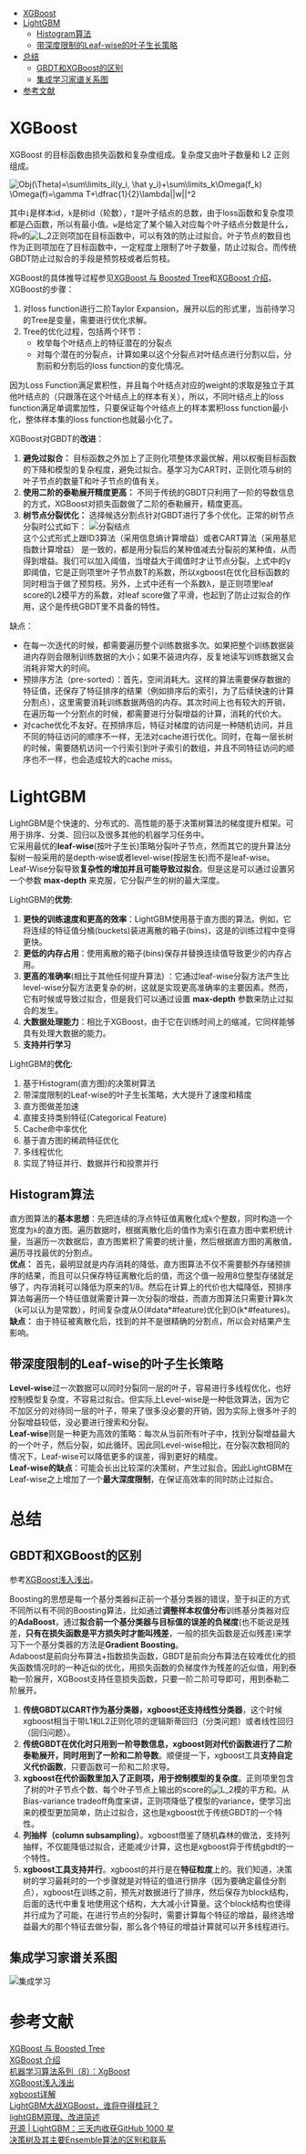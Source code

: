 * [XGBoost](#xgboost)
* [LightGBM](#lightgbm)
    * [Histogram算法](#histogram算法)
    * [带深度限制的Leaf-wise的叶子生长策略](#带深度限制的leaf-wise的叶子生长策略)
* [总结](#总结)
    * [GBDT和XGBoost的区别](#gbdt和xgboost的区别)
    * [集成学习家谱关系图](#集成学习家谱关系图)
* [参考文献](#参考文献)


# XGBoost
XGBoost 的目标函数由损失函数和复杂度组成。复杂度又由叶子数量和 L2 正则组成。

<!--
```math
Obj(\Theta)=\sum\limits_il(y_i, \hat y_i)+\sum\limits_k\Omega(f_k)

\Omega(f)=\gamma T+\dfrac{1}{2}\lambda||w||^2
```
-->

<img src="https://latex.codecogs.com/png.latex?Obj(\Theta)=\sum\limits_il(y_i,&space;\hat&space;y_i)&plus;\sum\limits_k\Omega(f_k)&space;\Omega(f)=\gamma&space;T&plus;\dfrac{1}{2}\lambda||w||^2" title="Obj(\Theta)=\sum\limits_il(y_i, \hat y_i)+\sum\limits_k\Omega(f_k) \Omega(f)=\gamma T+\dfrac{1}{2}\lambda||w||^2" />

其中`i`是样本id，`k`是树id（轮数），`T`是叶子结点的总数，由于loss函数和复杂度项都是凸函数，所以有最小值。`w`是给定了某个输入对应每个叶子结点分数是什么，将`w`的<img src="https://latex.codecogs.com/png.latex?\inline&space;L_2" title="L_2" /><!--`$L_2$`-->正则项加在目标函数中，可以有效的防止过拟合。叶子节点的数目也作为正则项加在了目标函数中，一定程度上限制了叶子数量，防止过拟合。而传统GBDT防止过拟合的手段是预剪枝或者后剪枝。

XGBoost的具体推导过程参见[XGBoost 与 Boosted Tree](http://www.52cs.org/?p=429)和[XGBoost 介绍](http://pengshuang.space/2017/03/15/XGBoost-%E4%BB%8B%E7%BB%8D/)。   
XGBoost的步骤：
1. 对loss function进行二阶Taylor Expansion，展开以后的形式里，当前待学习的Tree是变量，需要进行优化求解。
2. Tree的优化过程，包括两个环节：
    - 枚举每个叶结点上的特征潜在的分裂点
    - 对每个潜在的分裂点，计算如果以这个分裂点对叶结点进行分割以后，分割前和分割后的loss function的变化情况。
    
因为Loss Function满足累积性，并且每个叶结点对应的weight的求取是独立于其他叶结点的（只跟落在这个叶结点上的样本有关），所以，不同叶结点上的loss function满足单调累加性，只要保证每个叶结点上的样本累积loss function最小化，整体样本集的loss function也就最小化了。   

XGBoost对GBDT的**改进**：
1. **避免过拟合：** 目标函数之外加上了正则化项整体求最优解，用以权衡目标函数的下降和模型的复杂程度，避免过拟合。基学习为CART时，正则化项与树的叶子节点的数量T和叶子节点的值有关。
2. **使用二阶的泰勒展开精度更高：** 不同于传统的GBDT只利用了一阶的导数信息的方式，XGBoost对损失函数做了二阶的泰勒展开，精度更高。
3. **树节点分裂优化：** 选择候选分割点针对GBDT进行了多个优化。正常的树节点分裂时公式如下：
    ![分裂结点](https://raw.githubusercontent.com/Andr-Robot/iMarkdownPhotos/master/Res/xgboost%E5%88%86%E8%A3%82%E7%BB%93%E7%82%B9.png)    
这个公式形式上跟ID3算法（采用信息熵计算增益）或者CART算法（采用基尼指数计算增益） 是一致的，都是用分裂后的某种值减去分裂前的某种值，从而得到增益。我们可以加入阈值，当增益大于阈值时才让节点分裂，上式中的γ即阈值，它是正则项里叶子节点数T的系数，所以xgboost在优化目标函数的同时相当于做了预剪枝。另外，上式中还有一个系数λ，是正则项里leaf score的L2模平方的系数，对leaf score做了平滑，也起到了防止过拟合的作用，这个是传统GBDT里不具备的特性。


缺点：
- 在每一次迭代的时候，都需要遍历整个训练数据多次。如果把整个训练数据装进内存则会限制训练数据的大小；如果不装进内存，反复地读写训练数据又会消耗非常大的时间。
- 预排序方法（pre-sorted）：首先，空间消耗大。这样的算法需要保存数据的特征值，还保存了特征排序的结果（例如排序后的索引，为了后续快速的计算分割点），这里需要消耗训练数据两倍的内存。其次时间上也有较大的开销，在遍历每一个分割点的时候，都需要进行分裂增益的计算，消耗的代价大。
- 对cache优化不友好。在预排序后，特征对梯度的访问是一种随机访问，并且不同的特征访问的顺序不一样，无法对cache进行优化。同时，在每一层长树的时候，需要随机访问一个行索引到叶子索引的数组，并且不同特征访问的顺序也不一样，也会造成较大的cache miss。



# LightGBM
LightGBM是个快速的、分布式的、高性能的基于决策树算法的梯度提升框架。可用于排序、分类、回归以及很多其他的机器学习任务中。   
它采用最优的**leaf-wise**(按叶子生长)策略分裂叶子节点，然而其它的提升算法分裂树一般采用的是depth-wise或者level-wise(按层生长)而不是leaf-wise。    
Leaf-Wise分裂导致**复杂性的增加并且可能导致过拟合**。但是这是可以通过设置另一个参数 **max-depth** 来克服，它分裂产生的树的最大深度。    

LightGBM的**优势**:
1. **更快的训练速度和更高的效率**：LightGBM使用基于直方图的算法。例如，它将连续的特征值分桶(buckets)装进离散的箱子(bins)，这是的训练过程中变得更快。
2. **更低的内存占用**：使用离散的箱子(bins)保存并替换连续值导致更少的内存占用。
3. **更高的准确率**(相比于其他任何提升算法) ：它通过leaf-wise分裂方法产生比level-wise分裂方法更复杂的树，这就是实现更高准确率的主要因素。然而，它有时候或导致过拟合，但是我们可以通过设置 **max-depth** 参数来防止过拟合的发生。
3. **大数据处理能力**：相比于XGBoost，由于它在训练时间上的缩减，它同样能够具有处理大数据的能力。
4. **支持并行学习**

LightGBM的**优化**:
1. 基于Histogram(直方图)的决策树算法
2. 带深度限制的Leaf-wise的叶子生长策略，大大提升了速度和精度
3. 直方图做差加速
4. 直接支持类别特征(Categorical Feature)
5. Cache命中率优化
6. 基于直方图的稀疏特征优化
7. 多线程优化
8. 实现了特征并行、数据并行和投票并行

## Histogram算法
直方图算法的**基本思想**：先把连续的浮点特征值离散化成`k`个整数，同时构造一个宽度为`k`的直方图。遍历数据时，根据离散化后的值作为索引在直方图中累积统计量，当遍历一次数据后，直方图累积了需要的统计量，然后根据直方图的离散值，遍历寻找最优的分割点。   
**优点：** 首先，最明显就是内存消耗的降低，直方图算法不仅不需要额外存储预排序的结果，而且可以只保存特征离散化后的值，而这个值一般用8位整型存储就足够了，内存消耗可以降低为原来的1/8。然后在计算上的代价也大幅降低，预排序算法每遍历一个特征值就需要计算一次分裂的增益，而直方图算法只需要计算k次（k可以认为是常数），时间复杂度从O(#data\*#feature)优化到O(k\*#features)。   
**缺点：** 由于特征被离散化后，找到的并不是很精确的分割点，所以会对结果产生影响。
## 带深度限制的Leaf-wise的叶子生长策略
**Level-wise**过一次数据可以同时分裂同一层的叶子，容易进行多线程优化，也好控制模型复杂度，不容易过拟合。但实际上Level-wise是一种低效算法，因为它不加区分的对待同一层的叶子，带来了很多没必要的开销，因为实际上很多叶子的分裂增益较低，没必要进行搜索和分裂。   
**Leaf-wise**则是一种更为高效的策略：每次从当前所有叶子中，找到分裂增益最大的一个叶子，然后分裂，如此循环。因此同Level-wise相比，在分裂次数相同的情况下，Leaf-wise可以降低更多的误差，得到更好的精度。   
**Leaf-wise的缺点**：可能会长出比较深的决策树，产生过拟合。因此LightGBM在Leaf-wise之上增加了一个**最大深度限制**，在保证高效率的同时防止过拟合。

# 总结
## GBDT和XGBoost的区别
参考[XGBoost浅入浅出](http://wepon.me/2016/05/07/XGBoost%E6%B5%85%E5%85%A5%E6%B5%85%E5%87%BA/)。

Boosting的思想是每一个基分类器纠正前一个基分类器的错误，至于纠正的方式不同所以有不同的Boosting算法，比如通过**调整样本权值分布**训练基分类器对应的**AdaBoost**，通过**拟合前一个基分类器与目标值的误差的负梯度**(也不能说是残差，**只有在损失函数是平方损失时才能叫残差**，一般的损失函数是近似残差)来学习下一个基分类器的方法是**Gradient Boosting**。    
Adaboost是前向分布算法+指数损失函数，GBDT是前向分布算法在较难优化的损失函数情况时的一种近似的优化，用损失函数的负梯度作为残差的近似值，用到泰勒一阶展开，XGBoost支持任意损失函数，只要一阶二阶可导即可，用到泰勒二阶展开。 
1. **传统GBDT以CART作为基分类器，xgboost还支持线性分类器**，这个时候xgboost相当于带L1和L2正则化项的逻辑斯蒂回归（分类问题）或者线性回归（回归问题）。
2. **传统GBDT在优化时只用到一阶导数信息，xgboost则对代价函数进行了二阶泰勒展开，同时用到了一阶和二阶导数**。顺便提一下，xgboost工具**支持自定义代价函数**，只要函数可一阶和二阶求导。
3. **xgboost在代价函数里加入了正则项，用于控制模型的复杂度**。正则项里包含了树的叶子节点个数、每个叶子节点上输出的score的<img src="https://latex.codecogs.com/png.latex?\inline&space;L_2" title="L_2" /><!--`$L_2$`-->模的平方和。从Bias-variance tradeoff角度来讲，正则项降低了模型的variance，使学习出来的模型更加简单，防止过拟合，这也是xgboost优于传统GBDT的一个特性。
4. **列抽样（column subsampling）**。xgboost借鉴了随机森林的做法，支持列抽样，不仅能降低过拟合，还能减少计算，这也是xgboost异于传统gbdt的一个特性。
5. **xgboost工具支持并行**。xgboost的并行是在**特征粒度**上的。我们知道，决策树的学习最耗时的一个步骤就是对特征的值进行排序（因为要确定最佳分割点），xgboost在训练之前，预先对数据进行了排序，然后保存为block结构，后面的迭代中重复地使用这个结构，大大减小计算量。这个block结构也使得并行成为了可能，在进行节点的分裂时，需要计算每个特征的增益，最终选增益最大的那个特征去做分裂，那么各个特征的增益计算就可以开多线程进行。


## 集成学习家谱关系图
![集成学习](https://raw.githubusercontent.com/Andr-Robot/iMarkdownPhotos/master/Res/%E9%9B%86%E6%88%90%E5%AD%A6%E4%B9%A0.png)   

# 参考文献
[XGBoost 与 Boosted Tree](http://www.52cs.org/?p=429)   
[XGBoost 介绍](http://pengshuang.space/2017/03/15/XGBoost-%E4%BB%8B%E7%BB%8D/)   
[机器学习算法系列（8）：XgBoost](https://plushunter.github.io/2017/01/26/%E6%9C%BA%E5%99%A8%E5%AD%A6%E4%B9%A0%E7%AE%97%E6%B3%95%E7%B3%BB%E5%88%97%EF%BC%888%EF%BC%89%EF%BC%9AXgBoost/)   
[XGBoost浅入浅出](http://wepon.me/2016/05/07/XGBoost%E6%B5%85%E5%85%A5%E6%B5%85%E5%87%BA/)   
[xgboost详解](http://liuyaolei.com/2017/10/09/xgboost%E8%AF%A6%E8%A7%A3/)   
[LightGBM大战XGBoost，谁将夺得桂冠？](https://mp.weixin.qq.com/s/JQasgzl-EpqBey7W6jKCTw)    
[lightGBM原理、改进简述](https://blog.csdn.net/niaolianjiulin/article/details/76584785)    
[开源 | LightGBM：三天内收获GitHub 1000  星](https://www.msra.cn/zh-cn/news/features/lightgbm-20170105)   
[决策树及其主要Ensemble算法的区别和联系](https://www.joinquant.com/post/10625)    